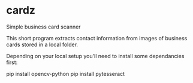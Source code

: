 # cardz
Simple business card scanner

This short program extracts contact information from images of business cards stored in a local folder.

Depending on your local setup you'll need to install some dependancies first:

pip install opencv-python
pip install pytesseract
